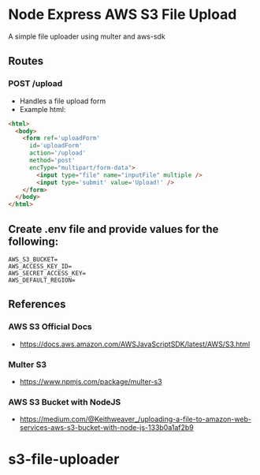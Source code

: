 # Node Express AWS S3 File Upload
A simple file uploader using multer and aws-sdk

## Routes
### POST /upload
- Handles a file upload form
- Example html:
```html
<html>
  <body>
    <form ref='uploadForm' 
      id='uploadForm' 
      action='/upload' 
      method='post' 
      encType="multipart/form-data">
        <input type="file" name="inputFile" multiple />
        <input type='submit' value='Upload!' />
    </form>     
  </body>
</html>
```

## Create .env file and provide values for the following:
```
AWS_S3_BUCKET=
AWS_ACCESS_KEY_ID=
AWS_SECRET_ACCESS_KEY=
AWS_DEFAULT_REGION=
```

## References
### AWS S3 Official Docs
* https://docs.aws.amazon.com/AWSJavaScriptSDK/latest/AWS/S3.html
### Multer S3
* https://www.npmjs.com/package/multer-s3
### AWS S3 Bucket with NodeJS
* https://medium.com/@Keithweaver_/uploading-a-file-to-amazon-web-services-aws-s3-bucket-with-node-js-133b0a1af2b9
# s3-file-uploader
